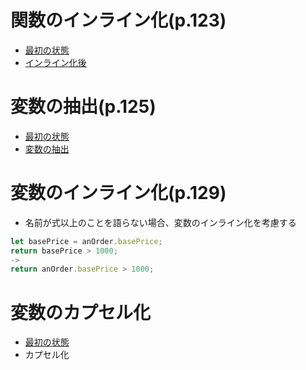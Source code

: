 # 関数のインライン化(p.123)

- [最初の状態](https://github.com/jinyongnan810/refactoring/commit/7bc45fafed5bcbe39e1c88af40aef0f52060c10b)
- [インライン化後](https://github.com/jinyongnan810/refactoring/commit/f2527190bb797c05e89c41db97b4a043522f39c5)

# 変数の抽出(p.125)

- [最初の状態](https://github.com/jinyongnan810/refactoring/commit/a238dbc7cc7fe5e0f5ad3aa69a586199a1358a88)
- [変数の抽出](https://github.com/jinyongnan810/refactoring/commit/90ea4a3e975b2612049d35edb023c0b0b45bbb02)

# 変数のインライン化(p.129)

- 名前が式以上のことを語らない場合、変数のインライン化を考慮する

```ts
let basePrice = anOrder.basePrice;
return basePrice > 1000;
->
return anOrder.basePrice > 1000;
```

# 変数のカプセル化

- [最初の状態](https://github.com/jinyongnan810/refactoring/commit/7e10fb8e37dedec1c2770eba44e6d6794b08e256)
- カプセル化
